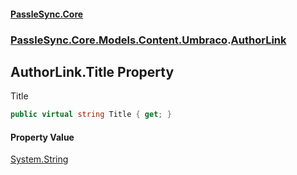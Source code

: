 #### [PassleSync.Core](index.md 'index')
### [PassleSync.Core.Models.Content.Umbraco](PassleSync.Core.Models.Content.Umbraco.md 'PassleSync.Core.Models.Content.Umbraco').[AuthorLink](PassleSync.Core.Models.Content.Umbraco.AuthorLink.md 'PassleSync.Core.Models.Content.Umbraco.AuthorLink')

## AuthorLink.Title Property

Title

```csharp
public virtual string Title { get; }
```

#### Property Value
[System.String](https://docs.microsoft.com/en-us/dotnet/api/System.String 'System.String')